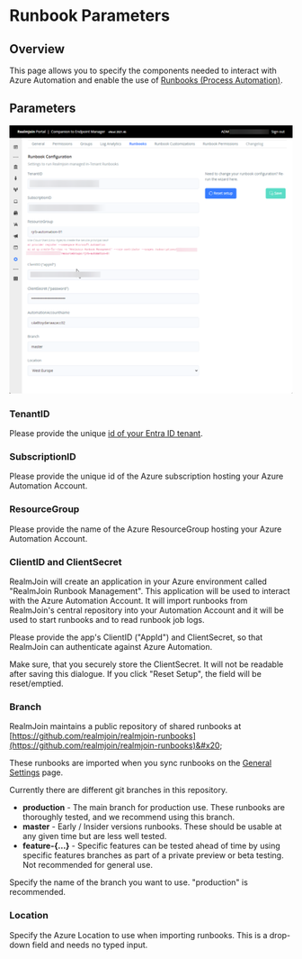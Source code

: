 # Runbook Parameters

## Overview

This page allows you to specify the components needed to interact with Azure Automation and enable the use of [Runbooks (Process Automation)](../runbooks/).

## Parameters

![Runbook Integration Parameters](<../../../.gitbook/assets/image (154).png>)

### TenantID

Please provide the unique [id of your Entra ID tenant](https://learn.microsoft.com/en-us/azure/cost-management-billing/manage/find-tenant-id-domain).

### SubscriptionID

Please provide the unique id of the Azure subscription hosting your Azure Automation Account.

### ResourceGroup

Please provide the name of the Azure ResourceGroup hosting your Azure Automation Account.

### ClientID and ClientSecret

RealmJoin will create an application in your Azure environment called "RealmJoin Runbook Management". This application will be used to interact with the Azure Automation Account. It will import runbooks from RealmJoin's central repository into your Automation Account and it will be used to start runbooks and to read runbook job logs.

Please provide the app's ClientID ("AppId") and ClientSecret, so that RealmJoin can authenticate against Azure Automation.

Make sure, that you securely store the ClientSecret. It will not be readable after saving this dialogue. If you click "Reset Setup", the field will be reset/emptied.&#x20;

### Branch

RealmJoin maintains a public repository of shared runbooks at [https://github.com/realmjoin/realmjoin-runbooks](https://github.com/realmjoin/realmjoin-runbooks)&#x20;

These runbooks are imported when you sync runbooks on the [General Settings](../../realmjoin-settings/general.md) page.&#x20;

Currently there are different git branches in this repository.&#x20;

* **production** - The main branch for production use. These runbooks are thoroughly tested, and we recommend using this branch.
* **master** - Early / Insider versions runbooks. These should be usable at any given time but are less well tested.
* **feature-{...}** - Specific features can be tested ahead of time by using specific features branches as part of a private preview or beta testing. Not recommended for general use.

Specify the name of the branch you want to use. "production" is recommended.

### Location

Specify the Azure Location to use when importing runbooks. This is a drop-down field and needs no typed input.
